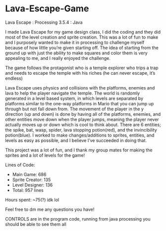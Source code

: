 # Lava-Escape-Game
Lava Escape : Processing 3.5.4 : Java

I made Lava Escape for my game design class, I did the coding and they did most of the level creation and sprite creation. This was a lot of fun to make and I purposely wanted to make it in processing to challenge myself because of how little you’re given starting off. The idea of starting from the ground up with just the ability to make squares and color them is very appealing to me, and I really enjoyed the challenge.

The game follows the protagonist who is a temple explorer who trips a trap and needs to escape the temple with his riches (he can never escape, it’s endless)

Lava Escape uses physics and collisions with the platforms, enemies and lava to help the player navigate the temple. The world is randomly generated in a level based system, in which levels are separated by platforms similar to the one-way platforms in Mario that you can jump up through but not fall down from. The movement of the player in the y direction (up and down) is done by having all of the platforms, enemies, and other entities move down when the player jumps, meaning the player never actually moves up or down which is cool to think about. There are 6 entities; the spike, bat, wasp, spider, lava stopping potion(red), and the invincibility potion(blue). I worked to make changes/additions to sprites, entities, and levels as easy as possible, and I believe I’ve succeeded in doing that. 

This project was a lot of fun, and I thank my group mates for making the sprites and a lot of levels for the game! 

Lines of Code: 
 - Main Game: 686 
 - Sprite Creator: 135
 - Level Designer: 136
 - Total: 957 lines

Hours spent: ~75(?) idk lol

Feel free to dm me any questions you have!

CONTROLS are in the program code, running from java processing you should be able to see them all
